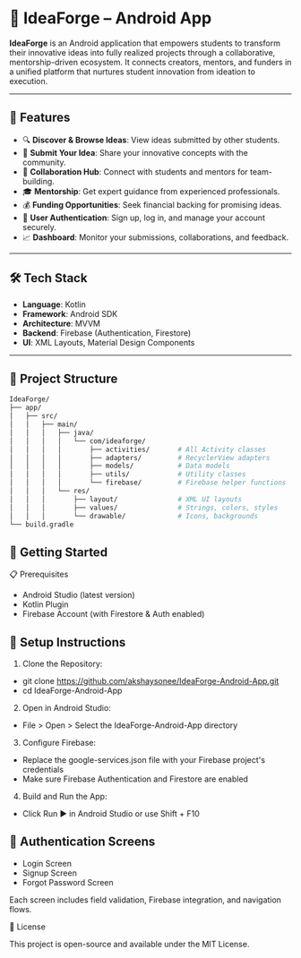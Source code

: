 # 🚀 IdeaForge – Android App

**IdeaForge** is an Android application that empowers students to transform their innovative ideas into fully realized projects through a collaborative, mentorship-driven ecosystem. It connects creators, mentors, and funders in a unified platform that nurtures student innovation from ideation to execution.

---

## 📱 Features

- 🔍 **Discover & Browse Ideas**: View ideas submitted by other students.
- 🧠 **Submit Your Idea**: Share your innovative concepts with the community.
- 🤝 **Collaboration Hub**: Connect with students and mentors for team-building.
- 🎓 **Mentorship**: Get expert guidance from experienced professionals.
- 💰 **Funding Opportunities**: Seek financial backing for promising ideas.
- 🔐 **User Authentication**: Sign up, log in, and manage your account securely.
- 📈 **Dashboard**: Monitor your submissions, collaborations, and feedback.

---

## 🛠️ Tech Stack

- **Language**: Kotlin
- **Framework**: Android SDK
- **Architecture**: MVVM
- **Backend**: Firebase (Authentication, Firestore)
- **UI**: XML Layouts, Material Design Components

---

## 📂 Project Structure

```bash
IdeaForge/
├── app/
│   ├── src/
│   │   ├── main/
│   │   │   ├── java/
│   │   │   │   └── com/ideaforge/
│   │   │   │       ├── activities/       # All Activity classes
│   │   │   │       ├── adapters/         # RecyclerView adapters
│   │   │   │       ├── models/           # Data models
│   │   │   │       ├── utils/            # Utility classes
│   │   │   │       └── firebase/         # Firebase helper functions
│   │   │   └── res/
│   │   │       ├── layout/               # XML UI layouts
│   │   │       ├── values/               # Strings, colors, styles
│   │   │       └── drawable/             # Icons, backgrounds
└── build.gradle
```

## 🚀 Getting Started

📋 Prerequisites
- Android Studio (latest version)
- Kotlin Plugin
- Firebase Account (with Firestore & Auth enabled)

## 🔧 Setup Instructions
1. Clone the Repository:
  - git clone https://github.com/akshaysonee/IdeaForge-Android-App.git
  - cd IdeaForge-Android-App
     
2. Open in Android Studio:
  - File > Open > Select the IdeaForge-Android-App directory

3. Configure Firebase:
  - Replace the google-services.json file with your Firebase project's credentials
  - Make sure Firebase Authentication and Firestore are enabled

4. Build and Run the App:
  - Click Run ▶️ in Android Studio or use Shift + F10

## 🔐 Authentication Screens
  - Login Screen
  - Signup Screen
  - Forgot Password Screen

Each screen includes field validation, Firebase integration, and navigation flows.


📄 License

This project is open-source and available under the MIT License.
